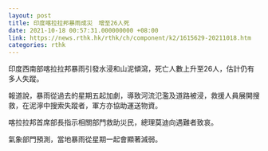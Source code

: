 ```yaml
---
layout: post
title: 印度喀拉拉邦暴雨成災　增至26人死
date: 2021-10-18 00:57:31.000000000 +08:00
link: https://news.rthk.hk/rthk/ch/component/k2/1615629-20211018.htm
categories: rthk
---
```


印度西南部喀拉拉邦暴雨引發水浸和山泥傾瀉，死亡人數上升至26人，估計仍有多人失蹤。

報道說，暴雨從過去的星期五起加劇，導致河流氾濫及道路被浸，救援人員展開搜救，在泥濘中搜索失蹤者，軍方亦協助運送物資。

喀拉拉邦首席部長指示相關部門救助災民，總理莫迪向遇難者致哀。

氣象部門預測，當地暴雨從星期一起會顯著減弱。
